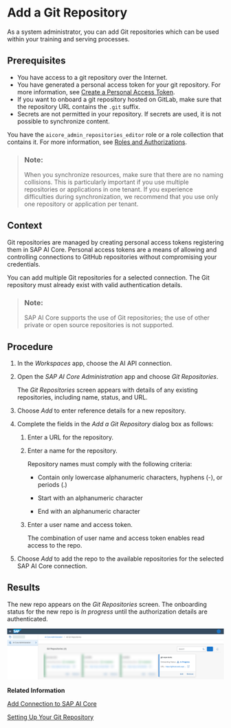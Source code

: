 <!-- loioc8cd25115c124444a6f9a28f1cb8228d -->

# Add a Git Repository

As a system administrator, you can add Git repositories which can be used within your training and serving processes.



<a name="loioc8cd25115c124444a6f9a28f1cb8228d__prereq_lq4_g1p_kxb"/>

## Prerequisites

-   You have access to a git repository over the Internet.
-   You have generated a personal access token for your git repository. For more information, see [Create a Personal Access Token](https://docs.github.com/en/authentication/keeping-your-account-and-data-secure/creating-a-personal-access-token).
-   If you want to onboard a git repository hosted on GitLab, make sure that the repository URL contains the `.git` suffix.
-   Secrets are not permitted in your repository. If secrets are used, it is not possible to synchronize content.

You have the `aicore_admin_repositories_editor` role or a role collection that contains it. For more information, see [Roles and Authorizations](roles-and-authorizations-4ef8499.md).

> ### Note:  
> When you synchronize resources, make sure that there are no naming collisions. This is particularly important if you use multiple repositories or applications in one tenant. If you experience difficulties during synchronization, we recommend that you use only one repository or application per tenant.



<a name="loioc8cd25115c124444a6f9a28f1cb8228d__context_s5h_dbp_kxb"/>

## Context

Git repositories are managed by creating personal access tokens registering them in SAP AI Core. Personal access tokens are a means of allowing and controlling connections to GitHub repositories without compromising your credentials.

You can add multiple Git repositories for a selected connection. The Git repository must already exist with valid authentication details.

> ### Note:  
> SAP AI Core supports the use of Git repositories; the use of other private or open source repositories is not supported.



<a name="loioc8cd25115c124444a6f9a28f1cb8228d__steps_qxg_svf_4xb"/>

## Procedure

1.  In the *Workspaces* app, choose the AI API connection.

2.  Open the *SAP AI Core Administration* app and choose *Git Repositories*.

    The *Git Repositories* screen appears with details of any existing repositories, including name, status, and URL.

3.  Choose *Add* to enter reference details for a new repository.

4.  Complete the fields in the *Add a Git Repository* dialog box as follows:

    1.  Enter a URL for the repository.

    2.  Enter a name for the repository.

        Repository names must comply with the following criteria:

        -   Contain only lowercase alphanumeric characters, hyphens \(-\), or periods \(.\)

        -   Start with an alphanumeric character

        -   End with an alphanumeric character


    3.  Enter a user name and access token.

        The combination of user name and access token enables read access to the repo.


5.  Choose *Add* to add the repo to the available repositories for the selected SAP AI Core connection.




<a name="loioc8cd25115c124444a6f9a28f1cb8228d__result_ktq_tvf_4xb"/>

## Results

The new repo appears on the *Git Repositories* screen. The onboarding status for the new repo is *In progress* until the authorization details are authenticated.

![Git repository overview with new repo created.](images/Image_AIL_Git_repo_71f5439.png)

**Related Information**  


[Add Connection to SAP AI Core](add-connection-to-sap-ai-core-71dfe2c.md "As an administrator, you can add multiple connections to different instances of SAP AI Core. You can enter the service key details for a connection manually, or upload a service key file.")

[Setting Up Your Git Repository](https://help.sap.com/docs/AI_CORE/2d6c5984063c40a59eda62f4a9135bee/3269092e37d141a293f0dbd7eaafc829.html)

